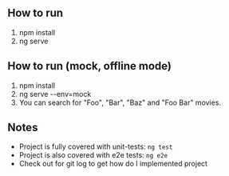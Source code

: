 How to run
----------
1. npm install
2. ng serve


How to run (mock, offline mode)
-------------------------------
1. npm install
2. ng serve --env=mock
3. You can search for "Foo", "Bar", "Baz" and "Foo Bar" movies.


Notes
-----
- Project is fully covered with unit-tests: `ng test`
- Project is also covered with e2e tests: `ng e2e`
- Check out for git log to get how do I implemented project